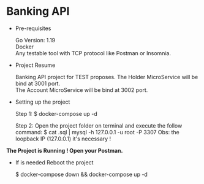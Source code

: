 # Banking API

- Pre-requisites
  
  Go Version: 1.19 <br>
  Docker <br>
  Any testable tool with TCP protocol like Postman or Insomnia.

- Project Resume

  Banking API project for TEST proposes.
  The Holder MicroService will be bind at 3001 port.  
  The Account MicroService will be bind at 3002 port.

- Setting up the project

  Step 1: $ docker-compose up -d

  Step 2: Open the project folder on terminal and execute the follow command: $ cat .sql | mysql -h 127.0.0.1 -u root -P 3307
    Obs: the loopback IP (127.0.0.1) it's necessary !

<b>The Project is Running ! Open your Postman.</b>

- If is needed Reboot the project

  $ docker-compose down && docker-compose up -d



